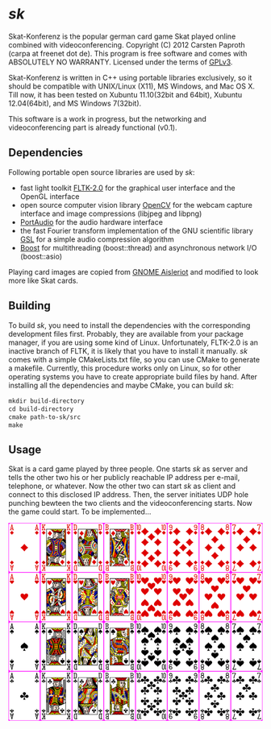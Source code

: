 # *sk*

Skat-Konferenz is the popular german card game Skat played online combined with videoconferencing. Copyright (C) 2012 Carsten Paproth (carpa at freenet dot de).
This program is free software and comes with ABSOLUTELY NO WARRANTY. Licensed under the terms of [GPLv3](http://www.gnu.org/licenses/).

Skat-Konferenz is written in C++ using portable libraries exclusively, so it should be compatible with UNIX/Linux (X11), MS Windows, and Mac OS X. Till now,
it has been tested on Xubuntu 11.10(32bit and 64bit), Xubuntu 12.04(64bit), and MS Windows 7(32bit).

This software is a work in progress, but the networking and videoconferencing part is already functional (v0.1).


## Dependencies

Following portable open source libraries are used by *sk*:
* fast light toolkit [FLTK-2.0](http://www.fltk.org) for the graphical user interface and the OpenGL interface
* open source computer vision library [OpenCV](http://www.opencv.org) for the webcam capture interface and image compressions (libjpeg and libpng)
* [PortAudio](http://www.portaudio.com) for the audio hardware interface
* the fast Fourier transform implementation of the GNU scientific library [GSL](http://www.gnu.org/software/gsl/) for a simple audio compression algorithm
* [Boost](http://www.boost.org) for multithreading (boost::thread) and asynchronous network I/O (boost::asio)

Playing card images are copied from [GNOME Aisleriot](https://live.gnome.org/Aisleriot) and modified to look more like Skat cards.


## Building

To build *sk*, you need to install the dependencies with the corresponding development files first. Probably, they are available from your package manager, if you are using
some kind of Linux. Unfortunately, FLTK-2.0 is an inactive branch of FLTK, it is likely that you have to install it manually. *sk* comes with a simple CMakeLists.txt file,
so you can use CMake to generate a makefile. Currently, this procedure works only on Linux, so for other operating systems you have to create appropriate build files by hand.
After installing all the dependencies and maybe CMake, you can build *sk*:

    mkdir build-directory
    cd build-directory
    cmake path-to-sk/src
    make


## Usage

Skat is a card game played by three people. One starts *sk* as server and tells the other two his or her publicly reachable IP address per e-mail, telephone, or whatever.
Now the other two can start *sk* as client and connect to this disclosed IP address. Then, the server initiates UDP hole punching bewteen the two clients and the
videoconferencing starts. Now the game could start. To be implemented...

![playing cards](https://github.com/cpaproth/sk/raw/master/images/cards.png)
